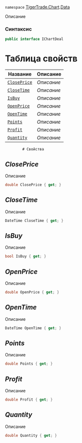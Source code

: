 
`namespace` [TigerTrade.Chart](../../TigerTrade.Chart.md).[Data](../../TigerTrade.Chart/Data.md)


Описание

### Синтаксис
```csharp
public interface IChartDeal
```


# Таблица свойств
| Название | Описание |
| --- | --- |
| [`ClosePrice`](./IChartDeal.cs/Свойства/ClosePrice.md) | *Описание* |
| [`CloseTime`](./IChartDeal.cs/Свойства/CloseTime.md) | *Описание* |
| [`IsBuy`](./IChartDeal.cs/Свойства/IsBuy.md) | *Описание* |
| [`OpenPrice`](./IChartDeal.cs/Свойства/OpenPrice.md) | *Описание* |
| [`OpenTime`](./IChartDeal.cs/Свойства/OpenTime.md) | *Описание* |
| [`Points`](./IChartDeal.cs/Свойства/Points.md) | *Описание* |
| [`Profit`](./IChartDeal.cs/Свойства/Profit.md) | *Описание* |
| [`Quantity`](./IChartDeal.cs/Свойства/Quantity.md) | *Описание* |




            # Свойства

## *ClosePrice*
Описание

```csharp
double ClosePrice { get; }
```

## *CloseTime*
Описание

```csharp
DateTime CloseTime { get; }
```

## *IsBuy*
Описание

```csharp
bool IsBuy { get; }
```

## *OpenPrice*
Описание

```csharp
double OpenPrice { get; }
```

## *OpenTime*
Описание

```csharp
DateTime OpenTime { get; }
```

## *Points*
Описание

```csharp
double Points { get; }
```

## *Profit*
Описание

```csharp
double Profit { get; }
```

## *Quantity*
Описание

```csharp
double Quantity { get; }
```

